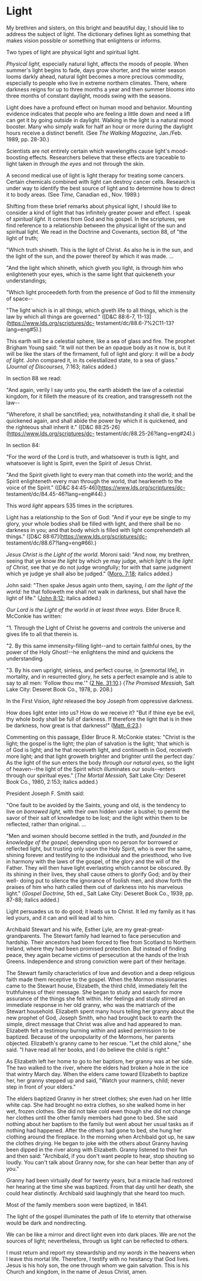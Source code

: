 # Light

My brethren and sisters, on this bright and beautiful day, I should like to
address the subject of light. The dictionary defines light as something that
makes vision possible or something that enlightens or informs.

Two types of light are physical light and spiritual light.

_Physical light,_ especially natural light, affects the moods of people. When
summer's light begins to fade, days grow shorter, and the winter season looms
darkly ahead, natural light becomes a more precious commodity, especially to
people who live in extreme northern climates. There, where darkness reigns for
up to three months a year and then summer blooms into three months of constant
daylight, moods swing with the seasons.

Light does have a profound effect on human mood and behavior. Mounting
evidence indicates that people who are feeling a little down and need a lift
can get it by going outside in daylight. Walking in the light is a natural
mood booster. Many who simply walk for half an hour or more during the
daylight hours receive a distinct benefit. (See _The Walking Magazine,_
Jan./Feb. 1989, pp. 28-30.)

Scientists are not entirely certain which wavelengths cause light's mood-
boosting effects. Researchers believe that these effects are traceable to
light taken in _through the eyes_ and not through the skin.

A second medical use of light is light therapy for treating some cancers.
Certain chemicals combined with light can destroy cancer cells. Research is
under way to identify the best source of light and to determine how to direct
it to body areas. (See _Time,_ Canadian ed., Nov. 1989.)

Shifting from these brief remarks about physical light, I should like to
consider a kind of light that has infinitely greater power and effect. I speak
of _spiritual light._ It comes from God and his gospel. In the scriptures, we
find reference to a relationship between the physical light of the sun and
spiritual light. We read in the Doctrine and Covenants, section 88, of "the
light of truth;

"Which truth shineth. This is the light of Christ. As also he is in the sun,
and the light of the sun, and the power thereof by which it was made. ...

"And the light which shineth, which giveth you light, is through him who
enlighteneth your eyes, which is the same light that quickeneth your
understandings;

"Which light proceedeth forth from the presence of God to fill the immensity
of space--

"The light which is in all things, which giveth life to all things, which is
the law by which all things are governed." ([D&amp;C 88:6-7,
11-13](https://www.lds.org/scriptures/dc-
testament/dc/88.6-7%2C11-13?lang=eng#5).)

This earth will be a celestial sphere, like a sea of glass and fire. The
prophet Brigham Young said: "It will not then be an opaque body as it now is,
but it will be like the stars of the firmament, full of light and glory: it
will be a _body of light._ John compared it, in its celestialized state, to a
sea of glass." (_Journal of Discourses,_ 7:163; italics added.)

In section 88 we read:

"And again, verily I say unto you, the earth abideth the law of a celestial
kingdom, for it filleth the measure of its creation, and transgresseth not the
law--

"Wherefore, it shall be sanctified; yea, notwithstanding it shall die, it
shall be quickened again, and shall abide the power by which it is quickened,
and the righteous shall inherit it." ([D&amp;C
88:25-26](https://www.lds.org/scriptures/dc-
testament/dc/88.25-26?lang=eng#24).)

In section 84:

"For the word of the Lord is truth, and whatsoever is truth is light, and
whatsoever is light is Spirit, even the Spirit of Jesus Christ.

"And the Spirit giveth light to every man that cometh into the world; and the
Spirit enlighteneth every man through the world, that hearkeneth to the voice
of the Spirit." ([D&amp;C 84:45-46](https://www.lds.org/scriptures/dc-
testament/dc/84.45-46?lang=eng#44).)

This word _light_ appears 535 times in the scriptures.

Light has a relationship to the Son of God: "And if your eye be single to my
glory, your whole bodies shall be filled with light, and there shall be no
darkness in you; and that body which is filled with light comprehendeth all
things." ([D&amp;C 88:67](https://www.lds.org/scriptures/dc-
testament/dc/88.67?lang=eng#66).)

_Jesus Christ is the Light of the world._ Moroni said: "And now, my brethren,
seeing that ye know _the light_ by which ye may judge, _which light_ is the
_light of Christ,_ see that ye do not judge wrongfully; for with that same
judgment which ye judge ye shall also be judged." ([Moro.
7:18](https://www.lds.org/scriptures/bofm/moro/7.18?lang=eng#17); italics
added.)

John said: "Then spake Jesus again unto them, saying, _I am the light of the
world:_ he that followeth me shall not walk in darkness, but shall have the
light of life." ([John
8:12](https://www.lds.org/scriptures/nt/john/8.12?lang=eng#11); italics
added.)

_Our Lord is the Light of the world in at least three ways._ Elder Bruce R.
McConkie has written:

"1\. Through the Light of Christ he governs and controls the universe and
gives life to all that therein is.

"2\. By this same immensity-filling light--and to certain faithful ones, by
the power of the Holy Ghost!--he enlightens the mind and quickens the
understanding.

"3\. By his own upright, sinless, and perfect course, in [premortal life], in
mortality, and in resurrected glory, he sets a perfect example and is able to
say to all men: 'Follow thou me.'" ([2 Ne.
31:10](https://www.lds.org/scriptures/bofm/2-ne/31.10?lang=eng#9).) (_The
Promised Messiah,_ Salt Lake City: Deseret Book Co., 1978, p. 208.)

In the First Vision, _light_ released the boy Joseph from oppressive darkness.

How does light enter into us? How do we receive it? "But if thine eye be evil,
thy whole body shall be full of darkness. If therefore the light that is in
thee be darkness, how great is that darkness!" ([Matt.
6:23](https://www.lds.org/scriptures/nt/matt/6.23?lang=eng#22).)

Commenting on this passage, Elder Bruce R. McConkie states: "Christ is the
light; the gospel is the light; the plan of salvation is the light; 'that
which is of God is light; and he that receiveth light, and continueth in God,
receiveth more light; and that light groweth brighter and brighter until the
perfect day.' As the light of the sun enters the body _through our natural
eyes,_ so the light of heaven--the light of the Spirit which illuminates our
souls--enters through our spiritual eyes." (_The Mortal Messiah,_ Salt Lake
City: Deseret Book Co., 1980, 2:153; italics added.)

President Joseph F. Smith said:

"One fault to be avoided by the Saints, young and old, is the tendency to live
on _borrowed light,_ with their own hidden under a bushel; to permit the savor
of their salt of knowledge to be lost; and the light within them to be
reflected, rather than original. ...

"Men and women should become settled in the truth, and _founded in the
knowledge of the gospel,_ depending upon no person for borrowed or reflected
light, but trusting only upon the Holy Spirit, who is ever the same, shining
forever and testifying to the individual and the priesthood, who live in
harmony with the laws of the gospel, of the glory and the will of the Father.
They will then have light everlasting which cannot be obscured. By its shining
in their lives, they shall cause others to glorify God; and by their well-
doing put to silence the ignorance of foolish men, and show forth the praises
of him who hath called them out of darkness into his marvelous light."
(_Gospel Doctrine,_ 5th ed., Salt Lake City: Deseret Book Co., 1939, pp.
87-88; italics added.)

Light persuades us to do good; it leads us to Christ. It led my family as it
has led yours, and it can and will lead all to him.

Archibald Stewart and his wife, Esther Lyle, are my great-great-grandparents.
The Stewart family had learned to face persecution and hardship. Their
ancestors had been forced to flee from Scotland to Northern Ireland, where
they had been promised protection. But instead of finding peace, they again
became victims of persecution at the hands of the Irish Greens. Independence
and strong conviction were part of their heritage.

The Stewart family characteristics of love and devotion and a deep religious
faith made them receptive to the gospel. When the Mormon missionaries came to
the Stewart house, Elizabeth, the third child, immediately felt the
truthfulness of their message. She began to study and search for more
assurance of the things she felt within. Her feelings and study stirred an
immediate response in her old granny, who was the matriarch of the Stewart
household. Elizabeth spent many hours telling her granny about the new prophet
of God, Joseph Smith, who had brought back to earth the simple, direct message
that Christ was alive and had appeared to man. Elizabeth felt a testimony
burning within and asked permission to be baptized. Because of the
unpopularity of the Mormons, her parents objected. Elizabeth's granny came to
her rescue. "Let the child alone," she said. "I have read all her books, and I
do believe the child is right."

As Elizabeth left her home to go to her baptism, her granny was at her side.
The two walked to the river, where the elders had broken a hole in the ice
that wintry March day. When the elders came toward Elizabeth to baptize her,
her granny stepped up and said, "Watch your manners, child; never step in
front of your elders."

The elders baptized Granny in her street clothes; she even had on her little
white cap. She had brought no extra clothes, so she walked home in her wet,
frozen clothes. She did not take cold even though she did not change her
clothes until the other family members had gone to bed. She said nothing about
her baptism to the family but went about her usual tasks as if nothing had
happened. After the others had gone to bed, she hung her clothing around the
fireplace. In the morning when Archibald got up, he saw the clothes drying. He
began to joke with the others about Granny having been dipped in the river
along with Elizabeth. Granny listened to their fun and then said: "Archibald,
if you don't want people to hear, stop shouting so loudly. You can't talk
about Granny now, for she can hear better than any of you."

Granny had been virtually deaf for twenty years, but a miracle had restored
her hearing at the time she was baptized. From that day until her death, she
could hear distinctly. Archibald said laughingly that she heard too much.

Most of the family members soon were baptized, in 1841.

The light of the gospel illuminates the path of life to eternity that
otherwise would be dark and nondirecting.

We can be like a mirror and direct light even into dark places. We are not the
sources of light; nevertheless, through us light can be reflected to others.

I must return and report my stewardship and _my words_ in the heavens when I
leave this mortal life. Therefore, I testify with no hesitancy that God lives.
Jesus is his holy son, the one through whom we gain salvation. This is his
Church and kingdom, in the name of Jesus Christ, amen.

